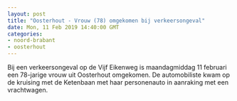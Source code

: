 ```yaml
---
layout: post
title: "Oosterhout - Vrouw (78) omgekomen bij verkeersongeval"
date: Mon, 11 Feb 2019 14:40:00 GMT
categories: 
- noord-brabant 
- oosterhout 
---
```


Bij een verkeersongeval op de Vijf Eikenweg is maandagmiddag 11 februari een 78-jarige vrouw uit Oosterhout omgekomen. De automobiliste kwam op de kruising met de Ketenbaan met haar personenauto in aanraking met een vrachtwagen.
